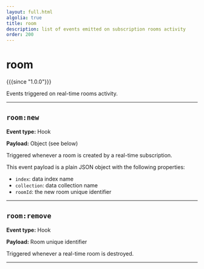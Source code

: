```yaml
---
layout: full.html
algolia: true
title: room
description: list of events emitted on subscription rooms activity
order: 200
---
```


# room

{{{since "1.0.0"}}}

Events triggered on real-time rooms activity.

---

## `room:new`

**Event type:** Hook

**Payload:** Object (see below)

Triggered whenever a room is created by a real-time subscription.  

This event payload is a plain JSON object with the following properties:
* `index`: data index name
* `collection`: data collection name
* `roomId`: the new room unique identifier

---

## `room:remove`

**Event type:** Hook

**Payload:** Room unique identifier

Triggered whenever a real-time room is destroyed.

---
